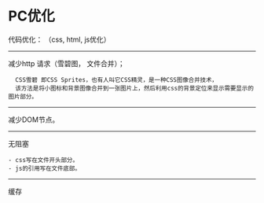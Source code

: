 
# PC优化
代码优化： （css, html, js优化）

---
减少http 请求（雪碧图， 文件合并）；
```
  CSS雪碧 即CSS Sprites，也有人叫它CSS精灵，是一种CSS图像合并技术，
  该方法是将小图标和背景图像合并到一张图片上，然后利用css的背景定位来显示需要显示的图片部分。
```

---
减少DOM节点。

---
 无阻塞
 ```
 - css写在文件开头部分。  
 - js的引用写在文件底部。
 
 ```
 
---
 
缓存
